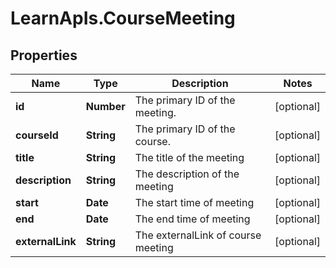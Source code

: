# LearnApIs.CourseMeeting

## Properties
Name | Type | Description | Notes
------------ | ------------- | ------------- | -------------
**id** | **Number** | The primary ID of the meeting. | [optional] 
**courseId** | **String** | The primary ID of the course. | [optional] 
**title** | **String** | The title of the meeting | [optional] 
**description** | **String** | The description of the meeting | [optional] 
**start** | **Date** | The start time of meeting | [optional] 
**end** | **Date** | The end time of meeting | [optional] 
**externalLink** | **String** | The externalLink of course meeting | [optional] 
